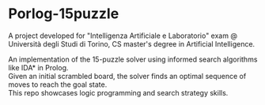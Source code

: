 # Porlog-15puzzle
A project developed for "Intelligenza Artificiale e Laboratorio" exam @ Università degli Studi di Torino, CS master's degree in Artificial Intelligence.

An implementation of the 15-puzzle solver using informed search algorithms like IDA* in Prolog.  
Given an initial scrambled board, the solver finds an optimal sequence of moves to reach the goal state.  
This repo showcases logic programming and search strategy skills.
